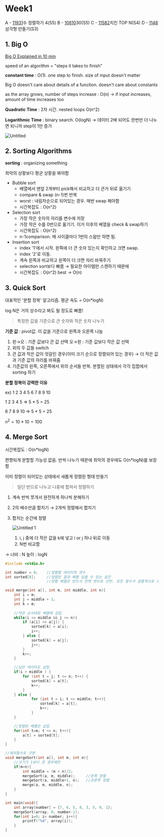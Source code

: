 # Week1

A - [11931](https://www.acmicpc.net/problem/11931)수 정렬하기 4(S5)
B - [10610](https://www.acmicpc.net/problem/10610)30(S5)
C - [11582](https://www.acmicpc.net/problem/11582)치킨 TOP N(S4)
D - [1148](https://www.acmicpc.net/problem/1448)삼각형 만들기(S3)

## 1. Big O

[Big O Explained in 10 min](https://youtu.be/BEVnxbxBqi8) 

speed of an algorithm = "steps it takes to finish"

 

**constant time** : O(1). one step to finish. size of input doesn't matter

Big O doesn't care about details of a function. doesn't care about constants 

as the array grows, number of steps increase : O(n) → if input increases, amount of time increases too 

**Quadratic Time** : 2차 시간. nested loops O(n^2) 

**Logarithmic Time** : binary search. O(logN) → 데이터 2배 되어도 한번만 더 나누면 되니까 step이 1만 증가 

![Untitled](https://user-images.githubusercontent.com/63537847/135753705-3609aebe-839f-403d-b1f3-0113bcba3913.png)

## 2. Sorting Algorithms

**sorting** : organizing something

최악의 상황보다 평균 상황을 봐야함 

- Bubble sort
    - 배열에서 맨앞 2개부터 pick해서 비교하고 더 큰거 뒤로 옮기기
    - compare & swap (n-1)번 반복
    - worst : 내림차순으로 되어있는 경우. 매번 swap 해야함
    - 시간복잡도 : O(n^2)
- Selection sort
    - 가장 작은 숫자의 자리를 변수에 저장
    - 가장 작은 수를 0번으로 옮기기. 이거 이후의 배열을 check & swap하기
    - 시간복잡도 : O(n^2)
    - n-1comparison. 매 사이클마다 1번의 스왑만 하면 됨.
- Insertion sort
    - index '1'에서 시작. 왼쪽에 더 큰 숫자 있는지 확인하고 크면 swap.
    - index '2'로 이동.
    - 계속 왼쪽과 비교하고 왼쪽이 더 크면 자리 바꿔주기
    - selection sort보다 빠름 → 필요한 아이템만 스캔하기 때문에
    - 시간복잡도 : O(n^2) best → O(n)
    

## 3. Quick Sort

대표적인 '분할 정복' 알고리즘. 평균 속도 = O(n*logN) 

log N은 거의 상수라고 봐도 될 정도로 빠름! 

> 특정한 값을 기준으로 큰 숫자와 작은 숫자 나누기
> 

**기준 값** : pivot값. 이 값을 기준으로 왼쪽과 오른쪽 나눔 

1. 왼→오 : 기준 값보다 큰 값 선택 
오→왼 : 기준 값보다 작은 값 선택 
2. 위의 두 값들 switch 
3. 큰 값과 작은 값이 엇갈린 경우(이미 크기 순으로 정렬되어 있는 경우) → 더 작은 값과 기준 값의 자리를 바꿔줌
4. 기준값의 왼쪽, 오른쪽에서 위의 순서들 반복. 분할된 상태에서 각각 집합에서 sorting 하기 

**분할 정복이 강력한 이유** 

ex) 1 2 3 4 5 6 7 8 9 10 

1 2 3 4 5 ⇒ 5 * 5 = 25

6 7 8 9 10 ⇒ 5 * 5 = 25 

$n^2 = 10 * 10 = 100$ 

## 4. Merge Sort

시간복잡도 : O(n*logN) 

편향되게 분할할 가능성 없음. 반씩 나누기 때문에 최악의 경우에도 O(n*logN)를 보장함 

이미 정렬이 되어있는 상태에서 새롭게 정렬된 형태 만들기 

> 일단 반으로 나누고 나중에 합쳐서 정렬하기
> 
1. 계속 반씩 쪼개서 완전하게 하나씩 분해하기 
2. 2의 배수만큼 합치기 → 2개씩 정렬해서 합치기 
3. 합치는 순간에 정렬 
    
    ![Untitled 1](https://user-images.githubusercontent.com/63537847/135753710-a1c8a7f2-5abb-48e9-bcbb-c5633685e866.png)

    
    1. i, j 중에 더 작은 값을 k에 넣고 i or j 하나 뒤로 이동 
    2. N번 비교함 

→ 너비 : N 높이 : logN 

```cpp
#include <stdio.h>

int number = 8;    //정렬할 데이터의 갯수
int sorted[8];     //정렬된 결과 배열 담을 수 있는 공간 
                   //정렬 배열은 반드시 전역 변수로 선언. 모든 함수가 공통적으로 사용하기 위해서 

void merge(int a[], int m, int middle, int n){
	int i = m; 
	int j = middle + 1;
	int k = m; 
	
	//작은 순서대로 배열에 삽입 
	while(i <= middle && j <= n){
		if (a[i] <= a[j]) {
			sorted[k] = a[i];
			i++;
		} else {
			sorted[k] = a[j];
			j++;
		}
		k++;
	}

	//남은 데이터도 삽입 
	if(i > middle ) {
		for (int t = j; t <= n; t++) {
			sorted[k] = a[t];
			k++;
		}
	} else {
			for (int t = i; t <= middle; t++){
				sorted[k] = a[t];
				k++;
			}
	}

	//정렬된 배열은 삽입 
	for(int t=m; t <= n; t++){
		a[t] = sorted[t]; 
	}
}

//재귀함수로 구현 
void mergeSort(int a[], int m, int n){
	//크기가 1보다 큰 경우에만 
	if(m<n){
		int middle = (m + n)/2;
		mergeSort(a, m, middle);     //왼쪽 정렬 
		mergeSort(a, middle+1, n);   //오른쪽 정렬
		merge(a, m, middle, n); 
	}
}

int main(void){
	int array[number] = {7, 6, 5, 8, 3, 5, 9, 1};
	mergeSort(array, 0, number-1);
	for(int i=0; i< number; i++){
		printf("%d", array[i]);
	}
}
```
